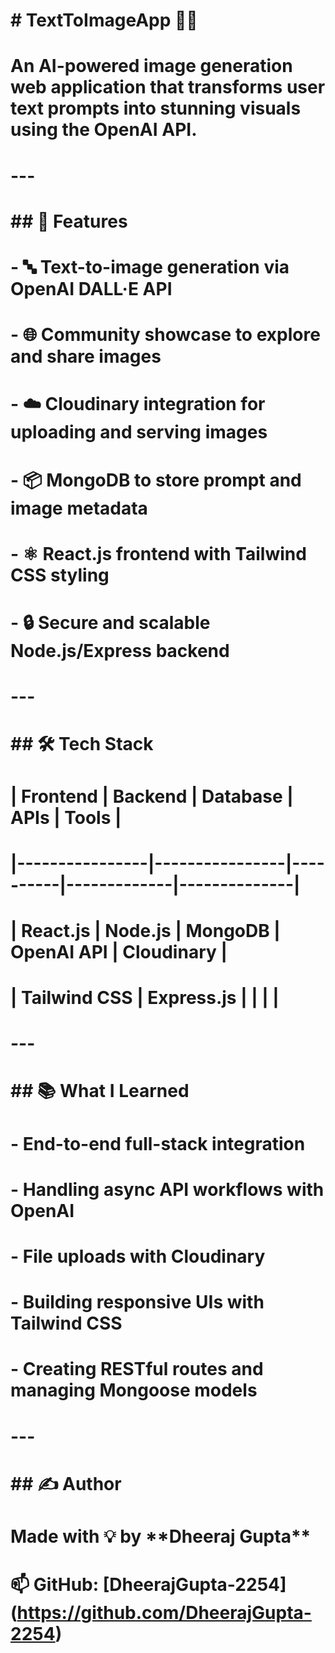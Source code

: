 # \# TextToImageApp 🎨🧠

# 

# An AI-powered image generation web application that transforms user text prompts into stunning visuals using the OpenAI API.

# 

# ---

# 

# \## 🚀 Features

# 

# \- 🔤 Text-to-image generation via OpenAI DALL·E API

# \- 🌐 Community showcase to explore and share images

# \- ☁️ Cloudinary integration for uploading and serving images

# \- 📦 MongoDB to store prompt and image metadata

# \- ⚛️ React.js frontend with Tailwind CSS styling

# \- 🔒 Secure and scalable Node.js/Express backend

# 

# ---

# 

# \## 🛠 Tech Stack

# 

# | Frontend       | Backend        | Database | APIs        | Tools        |

# |----------------|----------------|----------|-------------|--------------|

# | React.js       | Node.js        | MongoDB  | OpenAI API  | Cloudinary   |

# | Tailwind CSS   | Express.js     |          |             |              |

# 

# ---

# 

# \## 📚 What I Learned

# 

# \- End-to-end full-stack integration  

# \- Handling async API workflows with OpenAI  

# \- File uploads with Cloudinary  

# \- Building responsive UIs with Tailwind CSS  

# \- Creating RESTful routes and managing Mongoose models

# 

# ---

# 

# \## ✍️ Author

# 

# Made with 💡 by \*\*Dheeraj Gupta\*\*  

# 📫 GitHub: \[DheerajGupta-2254](https://github.com/DheerajGupta-2254)



